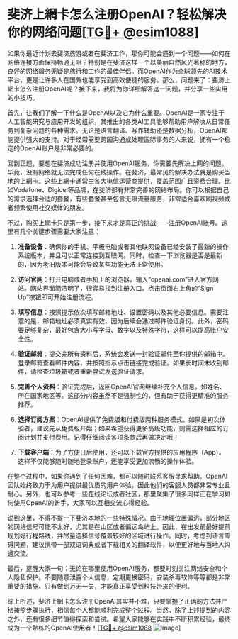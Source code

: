 # 斐济上網卡怎么注册OpenAI？轻松解决你的网络问题[[TG💪+ @esim1088](https://t.me/s/esim1088)]

如果你最近计划去斐济旅游或者在斐济工作，那你可能会遇到一个问题——如何在网络连接方面保持畅通无阻？特别是在斐济这样一个以美丽自然风光著称的地方，良好的网络服务无疑是旅行和工作的最佳伴侣。而OpenAI作为全球领先的AI技术平台，更是让许多人在国外也能享受到高效便捷的服务。那么，问题来了：斐济上網卡怎么注册OpenAI呢？接下来，我将为你详细解答这一问题，并分享一些实用的小技巧。

首先，让我们了解一下什么是OpenAI以及它为什么重要。OpenAI是一家专注于人工智能研究与应用开发的组织，其推出的各类AI工具能够帮助用户解决从日常任务到复杂问题的各种需求。无论是语言翻译、写作辅助还是数据分析，OpenAI都能提供强大的支持。对于经常需要跨国沟通或处理国际事务的人来说，拥有一个稳定的OpenAI账户是非常必要的。

回到正题，要想在斐济成功注册并使用OpenAI服务，你需要先解决上网的问题。毕竟，没有网络就无法完成任何在线操作。在斐济，最常见的解决办法就是购买当地的上網卡。这些上網卡通常由各大电信运营商提供，覆盖范围广且资费合理。比如Vodafone、Digicel等品牌，在斐济都有非常完善的网络布局。你可以根据自己的需求选择合适的套餐，有些套餐甚至包含无限流量服务，非常适合喜欢刷视频或者频繁使用社交媒体的朋友。

不过，购买上網卡只是第一步，接下来才是真正的挑战——注册OpenAI账号。这里有几个关键步骤需要大家注意：

1. **准备设备**：确保你的手机、平板电脑或者其他联网设备已经安装了最新的操作系统版本，并且可以正常连接到互联网。同时，检查一下浏览器是否是最新的，因为老旧版本可能会导致某些功能无法正常使用。

2. **访问官网**：打开电脑或者手机上的浏览器，输入“openai.com”进入官方网站。网站界面简洁明了，很容易找到注册入口。点击页面右上角的“Sign Up”按钮即可开始注册流程。

3. **填写信息**：按照提示依次填写邮箱地址、设置密码以及其他必要信息。需要注意的是，邮箱地址必须真实有效，因为后续会通过邮件验证身份。此外，密码要足够复杂，最好包含大小写字母、数字以及特殊字符，这样可以提高账户安全性。

4. **验证邮箱**：提交完所有资料后，系统会发送一封验证邮件至你提供的邮箱中。登录邮箱查看邮件内容，并按照指示点击链接完成验证。如果长时间未收到邮件，请检查垃圾箱或者重新尝试发送验证请求。

5. **完善个人资料**：验证完成后，返回OpenAI官网继续补充个人信息，如姓名、所在国家地区等。这部分内容虽然不是强制性的，但有助于获得更精准的服务推荐。

6. **选择订阅方案**：OpenAI提供了免费版和付费版两种服务模式。如果是初次体验者，建议先从免费版开始；如果希望获得更多高级功能，则需选择相应的订阅计划并支付费用。记得仔细阅读各项条款后再做决定哦！

7. **下载客户端**：为了方便日后使用，还可以下载官方提供的应用程序（App）。这样不仅能够随时随地登录账户，还能享受更加流畅的操作体验。

在整个过程中，如果你遇到了任何困难，都可以随时联系客服寻求帮助。OpenAI团队始终致力于为用户提供最优质的用户体验，因此他们的客服人员都非常专业且耐心。另外，也可以参考一些在线论坛或者社区，那里聚集了很多同样正在学习如何使用OpenAI的新手，大家可以互相交流心得经验。

说到这里，不得不提一下斐济本地的一些特殊情况。由于地理位置偏远，部分地区的网络信号可能不太好，尤其是在山区或者偏远岛屿上。因此，在出发前最好提前规划好行程路线，并尽量选择信号覆盖较好的区域进行操作。同时，考虑到语言障碍问题，建议携带一部双语词典或者下载相关的翻译软件，以便更好地与当地人沟通交流。

最后，提醒大家一句：无论在哪里使用OpenAI服务，都要时刻关注网络安全和个人隐私保护。不要随意泄露个人信息，定期更换密码，安装杀毒软件等等都是非常重要的措施。只有做到万无一失，才能真正享受到科技带来的便利。

综上所述，斐济上網卡怎么注册OpenAI其实并不难，只要掌握了正确的方法并严格按照步骤执行，相信每个人都能顺利完成整个过程。当然，除了上述提到的内容之外，还有很多细节值得探索和尝试。希望大家能够在实践中不断积累经验，最终成为一个熟练的OpenAI使用者！[[TG💪+ @esim1088](https://t.me/s/esim1088) ![Image](https://i.postimg.cc/4NQfJmqS/Snipaste-2025-05-13-00-14-12.png)]